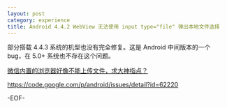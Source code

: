 ```yaml
---
layout: post
category: experience
title: Android 4.4.2 WebView 无法使用 input type="file" 弹出本地文件选择
---
```


部分搭载 4.4.3 系统的机型也没有完全修复。这是 Android 中间版本的一个 bug，在 5.0+ 系统也不存在这个问题。

[微信内置的浏览器好像不能上传文件，求大神指点？](http://www.zhihu.com/question/21452742/answer/34164634)

<https://code.google.com/p/android/issues/detail?id=62220>

-EOF-
